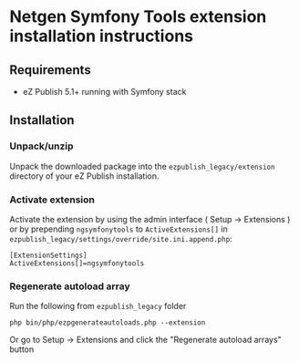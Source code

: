 # Netgen Symfony Tools extension installation instructions

## Requirements

   * eZ Publish 5.1+ running with Symfony stack

## Installation

### Unpack/unzip

Unpack the downloaded package into the `ezpublish_legacy/extension` directory of your eZ Publish installation.

### Activate extension

Activate the extension by using the admin interface ( Setup -> Extensions ) or by
prepending `ngsymfonytools` to `ActiveExtensions[]` in `ezpublish_legacy/settings/override/site.ini.append.php`:

    [ExtensionSettings]
    ActiveExtensions[]=ngsymfonytools

### Regenerate autoload array

Run the following from `ezpublish_legacy` folder

    php bin/php/ezpgenerateautoloads.php --extension

Or go to Setup -> Extensions and click the "Regenerate autoload arrays" button
